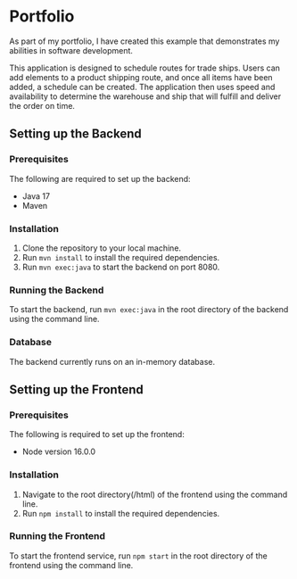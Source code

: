 # Portfolio

As part of my portfolio, I have created this example that demonstrates my abilities in software development.

This application is designed to schedule routes for trade ships. Users can add elements to a product shipping route, and once all items have been added, a schedule can be created. The application then uses speed and availability to determine the warehouse and ship that will fulfill and deliver the order on time.

## Setting up the Backend

### Prerequisites

The following are required to set up the backend:

- Java 17
- Maven

### Installation

1. Clone the repository to your local machine.
2. Run `mvn install` to install the required dependencies.
3. Run `mvn exec:java` to start the backend on port 8080.

### Running the Backend

To start the backend, run `mvn exec:java` in the root directory of the backend using the command line.

### Database

The backend currently runs on an in-memory database.

## Setting up the Frontend

### Prerequisites

The following is required to set up the frontend:

- Node version 16.0.0

### Installation

1. Navigate to the root directory(/html) of the frontend using the command line.
2. Run `npm install` to install the required dependencies.

### Running the Frontend

To start the frontend service, run `npm start` in the root directory of the frontend using the command line.

